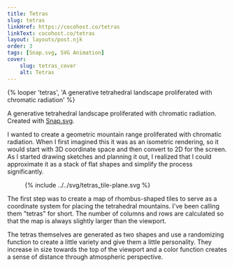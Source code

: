 ```yaml
---
title: Tetras
slug: tetras
linkHref: https://cocohost.co/tetras
linkText: cocohost.co/tetras
layout: layouts/post.njk
order: 3
tags: [Snap.svg, SVG Animation]
cover:
    slug: tetras_cover
    alt: Tetras
---
```

{% looper 'tetras', 'A generative tetrahedral landscape proliferated with chromatic radiation' %}

A generative tetrahedral landscape proliferated with chromatic radiation. Created with [Snap.svg](http://snapsvg.io).

I wanted to create a geometric mountain range proliferated with chromatic radiation. When I first imagined this it was as an isometric rendering, so it would start with 3D coordinate space and then convert to 2D for the screen. As I started drawing sketches and planning it out, I realized that I could approximate it as a stack of flat shapes and simplify the process significantly.

<figure class="diagram">
    {% include ../../svg/tetras_tile-plane.svg %}
</figure>

The first step was to create a map of rhombus-shaped tiles to serve as a coordinate system for placing the tetrahedral mountains. I've been calling them "tetras" for short. The number of columns and rows are calculated so that the map is always slightly larger than the viewport.

The tetras themselves are generated as two shapes and use a randomizing function to create a little variety and give them a little personality. They increase in size towards the top of the viewport and a color function creates a sense of distance through atmospheric perspective. 